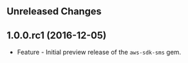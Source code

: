 Unreleased Changes
------------------

1.0.0.rc1 (2016-12-05)
------------------

* Feature - Initial preview release of the `aws-sdk-sms` gem.

